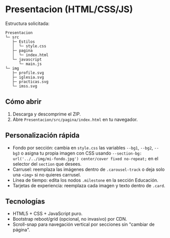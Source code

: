 # Presentacion (HTML/CSS/JS)

Estructura solicitada:

```
Presentacion
└─ src
   ├─ Estilos
   │  └─ style.css
   ├─ pagina
   │  └─ index.html
   └─ javascript
      └─ main.js
└─ img
   ├─ profile.svg
   ├─ iglesia.svg
   ├─ practicas.svg
   └─ imss.svg
```

## Cómo abrir
1. Descarga y descomprime el ZIP.
2. Abre `Presentacion/src/pagina/index.html` en tu navegador.

## Personalización rápida
- Fondo por sección: cambia en `style.css` las variables `--bg1`, `--bg2`, `--bg3` o asigna tu propia imagen con CSS usando `--section-bg: url('../../img/mi-fondo.jpg') center/cover fixed no-repeat;` en el selector del `section` que desees.
- Carrusel: reemplaza las imágenes dentro de `.carousel-track` o deja solo una `<img>` si no quieres carrusel.
- Línea de tiempo: edita los nodos `.milestone` en la sección Educación.
- Tarjetas de experiencia: reemplaza cada imagen y texto dentro de `.card`.

## Tecnologías
- HTML5 + CSS + JavaScript puro.
- Bootstrap reboot/grid (opcional, no invasivo) por CDN.
- Scroll-snap para navegación vertical por secciones sin "cambiar de página".